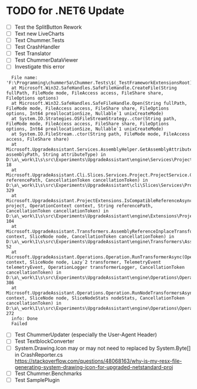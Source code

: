 # TODO for .NET6 Update
- [ ] Test the SplitButton Rework
- [ ] Text new LiveCharts
- [ ] Text Chummer.Tests
- [ ] Test CrashHandler
- [ ] Test Translator
- [ ] Test ChummerDataViewer
- [ ] Investigate this error
```
  File name: 'F:\Programming\chummer5a\Chummer.Tests\$(_TestFrameworkExtensionsRoot)Microsoft.VisualStudio.TestPlatform.TestFramework.Extensions.dll'
  at Microsoft.Win32.SafeHandles.SafeFileHandle.CreateFile(String fullPath, FileMode mode, FileAccess access, FileShare share, FileOptions options)
  at Microsoft.Win32.SafeHandles.SafeFileHandle.Open(String fullPath, FileMode mode, FileAccess access, FileShare share, FileOptions options, Int64 preallocationSize, Nullable`1 unixCreateMode)
  at System.IO.Strategies.OSFileStreamStrategy..ctor(String path, FileMode mode, FileAccess access, FileShare share, FileOptions options, Int64 preallocationSize, Nullable`1 unixCreateMode)
  at System.IO.FileStream..ctor(String path, FileMode mode, FileAccess access, FileShare share)
  at Microsoft.UpgradeAssistant.Services.AssemblyHelper.GetAssemblyAttributeValue(String assemblyPath, String attributeType) in D:\a\_work\1\s\src\Experiments\UpgradeAssistant\engine\Services\Project\AssemblyHelper.cs:line 18
  at Microsoft.UpgradeAssistant.Cli.Slices.Services.Project.ProjectService.GetReferenceTargetFrameworksAsync(String referencePath, CancellationToken cancellationToken) in D:\a\_work\1\s\src\Experiments\UpgradeAssistant\cli\Slices\Services\Project\ProjectService.cs:line 329
  at Microsoft.UpgradeAssistant.ProjectExtensions.IsCompatibleReferenceAsync(IProject project, OperationContext context, String referencePath, CancellationToken cancellationToken) in D:\a\_work\1\s\src\Experiments\UpgradeAssistant\engine\Extensions\ProjectExtensions.cs:line 104
  at Microsoft.UpgradeAssistant.Transformers.AssemblyReferenceInplaceTransformer.RunAsync(OperationContext context, SliceNode node, CancellationToken cancellationToken) in D:\a\_work\1\s\src\Experiments\UpgradeAssistant\engine\Transformers\Assembly\AssemblyReferenceInplaceTransformer.cs:line 52
  at Microsoft.UpgradeAssistant.Operations.Operation.RunTransformerAsync(OperationContext context, SliceNode node, Lazy`2 transformer, TelemetryEvent telemetryEvent, OperationLogger transformerLogger, CancellationToken cancellationToken) in D:\a\_work\1\s\src\Experiments\UpgradeAssistant\engine\Operations\Operation.cs:line 386
  at Microsoft.UpgradeAssistant.Operations.Operation.RunNodeTransformersAsync(OperationContext context, SliceNode node, SliceNodeStats nodeStats, CancellationToken cancellationToken) in D:\a\_work\1\s\src\Experiments\UpgradeAssistant\engine\Operations\Operation.cs:line 272
  info: Done
  Failed
```
- [ ] Test ChummerUpdater (especially the User-Agent Header)
- [ ] Test TextblockConverter
- [ ] System.Drawing.Icon may or may not need to replaced by System.Byte[] in CrashReporter.cs https://stackoverflow.com/questions/48068163/why-is-my-resx-file-generating-system-drawing-icon-for-upgraded-netstandard-proj
- [ ] Test Chummer.Benchmarks
- [ ] Test SamplePlugin
